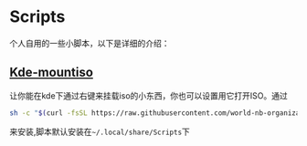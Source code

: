 # Scripts
个人自用的一些小脚本，以下是详细的介绍：
## [Kde-mountiso](Kde-mountiso/)
让你能在kde下通过右键来挂载iso的小东西，你也可以设置用它打开ISO。通过
```bash
sh -c "$(curl -fsSL https://raw.githubusercontent.com/world-nb-organization/Scripts/main/Kde-mountiso/install.sh)"
```
来安装,脚本默认安装在``~/.local/share/Scripts``下